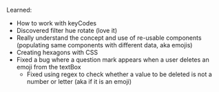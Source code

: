 Learned:
- How to work with keyCodes
- Discovered filter hue rotate (love it)
- Really understand the concept and use of re-usable components (populating same components with different data, aka emojis)
- Creating hexagons with CSS
- Fixed a bug where a question mark appears when a user deletes an emoji from the textBox
  - Fixed using regex to check whether a value to be deleted is not a number or letter (aka if it is an emoji)  

